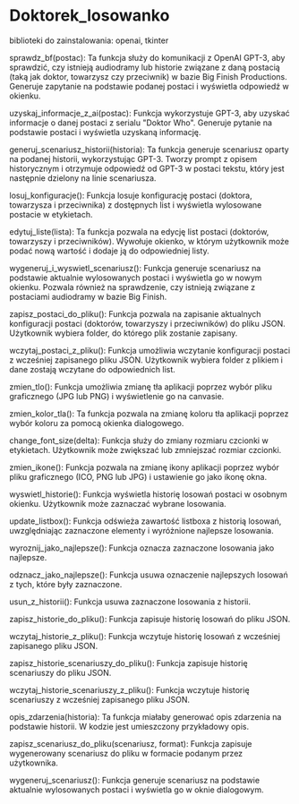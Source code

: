 # Doktorek_losowanko
biblioteki do zainstalowania:
openai, tkinter

sprawdz_bf(postac): Ta funkcja służy do komunikacji z OpenAI GPT-3, aby sprawdzić, czy istnieją audiodramy lub historie związane z daną postacią (taką jak doktor, towarzysz czy przeciwnik) w bazie Big Finish Productions. Generuje zapytanie na podstawie podanej postaci i wyświetla odpowiedź w okienku.

uzyskaj_informacje_z_ai(postac): Funkcja wykorzystuje GPT-3, aby uzyskać informacje o danej postaci z serialu "Doktor Who". Generuje pytanie na podstawie postaci i wyświetla uzyskaną informację.

generuj_scenariusz_historii(historia): Ta funkcja generuje scenariusz oparty na podanej historii, wykorzystując GPT-3. Tworzy prompt z opisem historycznym i otrzymuje odpowiedź od GPT-3 w postaci tekstu, który jest następnie dzielony na linie scenariusza.

losuj_konfiguracje(): Funkcja losuje konfigurację postaci (doktora, towarzysza i przeciwnika) z dostępnych list i wyświetla wylosowane postacie w etykietach.

edytuj_liste(lista): Ta funkcja pozwala na edycję list postaci (doktorów, towarzyszy i przeciwników). Wywołuje okienko, w którym użytkownik może podać nową wartość i dodaje ją do odpowiedniej listy.

wygeneruj_i_wyswietl_scenariusz(): Funkcja generuje scenariusz na podstawie aktualnie wylosowanych postaci i wyświetla go w nowym okienku. Pozwala również na sprawdzenie, czy istnieją związane z postaciami audiodramy w bazie Big Finish.

zapisz_postaci_do_pliku(): Funkcja pozwala na zapisanie aktualnych konfiguracji postaci (doktorów, towarzyszy i przeciwników) do pliku JSON. Użytkownik wybiera folder, do którego plik zostanie zapisany.

wczytaj_postaci_z_pliku(): Funkcja umożliwia wczytanie konfiguracji postaci z wcześniej zapisanego pliku JSON. Użytkownik wybiera folder z plikiem i dane zostają wczytane do odpowiednich list.

zmien_tlo(): Funkcja umożliwia zmianę tła aplikacji poprzez wybór pliku graficznego (JPG lub PNG) i wyświetlenie go na canvasie.

zmien_kolor_tla(): Ta funkcja pozwala na zmianę koloru tła aplikacji poprzez wybór koloru za pomocą okienka dialogowego.

change_font_size(delta): Funkcja służy do zmiany rozmiaru czcionki w etykietach. Użytkownik może zwiększać lub zmniejszać rozmiar czcionki.

zmien_ikone(): Funkcja pozwala na zmianę ikony aplikacji poprzez wybór pliku graficznego (ICO, PNG lub JPG) i ustawienie go jako ikonę okna.

wyswietl_historie(): Funkcja wyświetla historię losowań postaci w osobnym okienku. Użytkownik może zaznaczać wybrane losowania.

update_listbox(): Funkcja odświeża zawartość listboxa z historią losowań, uwzględniając zaznaczone elementy i wyróżnione najlepsze losowania.

wyroznij_jako_najlepsze(): Funkcja oznacza zaznaczone losowania jako najlepsze.

odznacz_jako_najlepsze(): Funkcja usuwa oznaczenie najlepszych losowań z tych, które były zaznaczone.

usun_z_historii(): Funkcja usuwa zaznaczone losowania z historii.

zapisz_historie_do_pliku(): Funkcja zapisuje historię losowań do pliku JSON.

wczytaj_historie_z_pliku(): Funkcja wczytuje historię losowań z wcześniej zapisanego pliku JSON.

zapisz_historie_scenariuszy_do_pliku(): Funkcja zapisuje historię scenariuszy do pliku JSON.

wczytaj_historie_scenariuszy_z_pliku(): Funkcja wczytuje historię scenariuszy z wcześniej zapisanego pliku JSON.

opis_zdarzenia(historia): Ta funkcja miałaby generować opis zdarzenia na podstawie historii. W kodzie jest umieszczony przykładowy opis.

zapisz_scenariusz_do_pliku(scenariusz, format): Funkcja zapisuje wygenerowany scenariusz do pliku w formacie podanym przez użytkownika.

wygeneruj_scenariusz(): Funkcja generuje scenariusz na podstawie aktualnie wylosowanych postaci i wyświetla go w oknie dialogowym.
